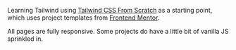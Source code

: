 Learning Tailwind using [Tailwind CSS From Scratch](https://www.udemy.com/course/tailwind-from-scratch/) as a starting point, which uses project templates from [Frontend Mentor](https://www.frontendmentor.io/home).

All pages are fully responsive. Some projects do have a little bit of vanilla JS sprinkled in.
